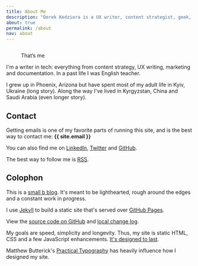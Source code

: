 ```yaml
---
title: About Me
description: "Derek Kedziora is a UX writer, content strategist, geek, tinkerer and avid reader."   
about: true
permalink: /about
nav: about
--- 
```


<figure class="about-picture"><img src="" alt="" title="Derek Kedziora" id="aboutImg"><figcaption id="aboutImgCaption"></figcaption>
</figure>

<noscript>
<figure class="about-picture"><img src="https://res.cloudinary.com/derekkedziora/image/upload/v1607160963/About%20Pictures/IMG_1446_febpss.jpg" alt="" title="Derek Kedziora">
<figcaption>That’s me</figcaption></figure>
</noscript>

I'm a writer in tech: everything from content strategy, UX writing, marketing and documentation. In a past life I was English teacher. 

I grew up in Phoenix, Arizona but have spent most of my adult life in Kyiv, Ukraine (long story). Along the way I've lived in Kyrgyzstan, China and Saudi Arabia (even longer story). 

## Contact 

Getting emails is one of my favorite parts of running this site, and is the best way to contact me: **{{ site.email }}**

You can also find me on [LinkedIn](https://www.linkedin.com/in/derekkedziora/), [Twitter](https://twitter.com/derekkedziora) and [GitHub](https://github.com/derekkedziora).

The best way to follow me is [RSS](/feed.xml).

## Colophon 

This is a [small b blog](https://tomcritchlow.com/2018/02/23/small-b-blogging/). It's meant to be lighthearted, rough around the edges and a constant work in progress. 

I use [Jekyll](https://jekyllrb.com) to build a static site that's served over [GitHub Pages](https://pages.github.com).

View the [source code on GitHub](https://github.com/derekkedziora/derekkedziora.com) and [local change log](/change-log).

My goals are speed, simplicity and longevity. Thus, my site is static HTML, CSS and a few JavaScript enhancements. [It's designed to last](https://jeffhuang.com/designed_to_last/).

Matthew Butterick's [Practical Typography](https://practicaltypography.com) has heavily influence how I designed my site. 

<script>
const photos = [
"https://res.cloudinary.com/derekkedziora/image/upload/v1607160963/About%20Pictures/IMG_1446_febpss.jpg", 
"https://res.cloudinary.com/derekkedziora/image/upload/v1607160963/About%20Pictures/IMG_2329_qi3omz.jpg", 
"https://res.cloudinary.com/derekkedziora/image/upload/v1607160963/About%20Pictures/IMG_6150_qnfwq1.jpg",
"https://res.cloudinary.com/derekkedziora/image/upload/v1607160963/About%20Pictures/IMG_3262_ijcnrg.jpg",
"https://res.cloudinary.com/derekkedziora/image/upload/v1607160964/About%20Pictures/IMG_3710_hwneoe.jpg"
]

const captions = [
"That’s me",
"Looking fancy",
"An office smile",
"The Pub Quiz Master",
"I’m owned by a cat"
]

const selectedPhoto = Math.floor(Math.random() * photos.length)

document.getElementById("aboutImg").setAttribute("src", photos[selectedPhoto]);
document.getElementById("aboutImgCaption").innerHTML = captions[selectedPhoto];
</script>